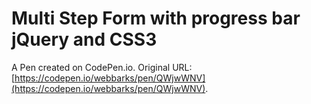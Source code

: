 # Multi Step Form with progress bar jQuery and CSS3

A Pen created on CodePen.io. Original URL: [https://codepen.io/webbarks/pen/QWjwWNV](https://codepen.io/webbarks/pen/QWjwWNV).


